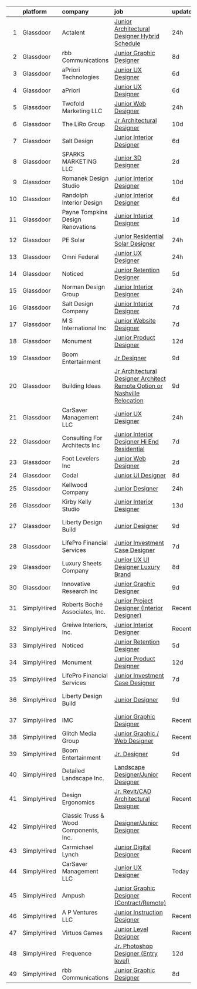 

|    | platform    | company                               | job                                                                                                                                                                                                                                                                                                                                                                                                                                                                                                                                                                                                                                                                                                                                                                                                                                                                                                                                                                                                                                                                                                                                                                                                                                                                                                                                                                                                  | update_time   | location           |
|---:|:------------|:--------------------------------------|:-----------------------------------------------------------------------------------------------------------------------------------------------------------------------------------------------------------------------------------------------------------------------------------------------------------------------------------------------------------------------------------------------------------------------------------------------------------------------------------------------------------------------------------------------------------------------------------------------------------------------------------------------------------------------------------------------------------------------------------------------------------------------------------------------------------------------------------------------------------------------------------------------------------------------------------------------------------------------------------------------------------------------------------------------------------------------------------------------------------------------------------------------------------------------------------------------------------------------------------------------------------------------------------------------------------------------------------------------------------------------------------------------------|:--------------|:-------------------|
|  1 | Glassdoor   | Actalent                              | [Junior Architectural Designer Hybrid Schedule](https://www.glassdoor.com/partner/jobListing.htm?pos=119&ao=1110586&s=58&guid=00000182d3d79d6c82d4cdd193d8d448&src=GD_JOB_AD&t=SR&vt=w&ea=1&cs=1_0fbcd128&cb=1661411499677&jobListingId=1008092199805&cpc=654405A9B1E0A9F5&jrtk=3-0-1gb9tf7cbk26l801-1gb9tf7cp23j4000-c7e533ec618061a2--6NYlbfkN0ChYVx_I3yfZ_JDY3EFoivtqvi_stwnZ_kRt8Dowt_l_d1ydueao4NE-oUleRJ4yhivP1bJ6X-_hrFfDij23G6Kedu6bYS259fpWRSOD8Heq0NTpia_9G8wL2KQyWrCEZPjgnzh2IQ_s8OR6LN4GNp_DdqEm65YDcOj4B2LnFFO5IVANQi4uESTMI1FZVg8E3FORiiHRCoZm7xZjwunDUM_5fsKSWZLX-qN0NcxKWuzs8QiwK-scUuz26W-9cRrvzLGLiFJg-qSC0TIiRWvbWpVwxIOpV3Fu95xsFkBoXNTtrH2ma-uUsCbHVe9u27bqk1Q6UVaQJbbezN55Z7K1ojaWLMmBb7IK2QvRvvCPbM97gClQhVsUFvv6LY8bcjsN5KRGgtjhakKdHiQMkXZ0-VKWD3RV_cVXntmqMjBMWw66y-QmTaUd2h9E_O2u9HXc8OIy0ZHv6TYmoSMZ41ATmKB1WIf4Lk0q7AUbA1TL4tuftJ0MgWgs4KZklhUNhViX1MSO5HrTyLLe9XqrTAeZDaJLNDjGiI92mkngP8EgDTgSIXTxaMg8c9CWxIUsHctpJjEc8MJdeMpmayuuTT9MjKpz4x4iVl-DGo7qCMHST2U52jlXhbY3HTIVm6om6prRZWJf11WdqtY2fhf6IEPXctBW6PQitMUOWtN6OYf-vLZ-yYzsHJZ8cJfySjaTwdqbaiZr9yYkzd9vJzI31FSeNtqRiV7KLiGnsAZmux2f8uqQLb3W83DclU-XATXKWnsaOQmiCAPp25i1eIAxAYCOwhHtksJvz0vvwuxnIE-cDWk8qZnpj04J7afBHrmxH0DAIWqll0RcAmMdinrlzZoza-yc4yO6xKlehwf2r5AuZbrno5-XnU-1GZhbl3l2KZ7NHti_A-0fAhHlxnIwOM4VjaipThMGGSbsRd94i8DnjHc9kwLwtSJg6iazny5aTTBl5y990IF4tD_cI_XjclvkhQgelSVM8cGMJOmUFZgIHLb2w%3D%3D) | 24h           | Seattle, WA        |
|  2 | Glassdoor   | rbb Communications                    | [Junior Graphic Designer](https://www.glassdoor.com/partner/jobListing.htm?pos=127&ao=1136043&s=58&guid=00000182d3d79d6c82d4cdd193d8d448&src=GD_JOB_AD&t=SR&vt=w&ea=1&cs=1_e65e86c0&cb=1661411499677&jobListingId=1008075244879&jrtk=3-0-1gb9tf7cbk26l801-1gb9tf7cp23j4000-8d4d95a9b88d8496-)                                                                                                                                                                                                                                                                                                                                                                                                                                                                                                                                                                                                                                                                                                                                                                                                                                                                                                                                                                                                                                                                                                        | 8d            | Remote             |
|  3 | Glassdoor   | aPriori Technologies                  | [Junior UX Designer](https://www.glassdoor.com/partner/jobListing.htm?pos=122&ao=1136043&s=58&guid=00000182d3d79d6c82d4cdd193d8d448&src=GD_JOB_AD&t=SR&vt=w&ea=1&cs=1_1fdfef6c&cb=1661411499677&jobListingId=1008079197086&jrtk=3-0-1gb9tf7cbk26l801-1gb9tf7cp23j4000-dbe614e2a75142e8-)                                                                                                                                                                                                                                                                                                                                                                                                                                                                                                                                                                                                                                                                                                                                                                                                                                                                                                                                                                                                                                                                                                             | 6d            | Concord, MA        |
|  4 | Glassdoor   | aPriori                               | [Junior UX Designer](https://www.glassdoor.com/partner/jobListing.htm?pos=129&ao=1136043&s=58&guid=00000182d3d79d6c82d4cdd193d8d448&src=GD_JOB_AD&t=SR&vt=w&cs=1_710bd589&cb=1661411499677&jobListingId=1008079527606&jrtk=3-0-1gb9tf7cbk26l801-1gb9tf7cp23j4000-f4f69e63705ee123-)                                                                                                                                                                                                                                                                                                                                                                                                                                                                                                                                                                                                                                                                                                                                                                                                                                                                                                                                                                                                                                                                                                                  | 6d            | Remote             |
|  5 | Glassdoor   | Twofold Marketing  LLC                | [Junior Web Designer](https://www.glassdoor.com/partner/jobListing.htm?pos=109&ao=1110586&s=58&guid=00000182d3d79d6c82d4cdd193d8d448&src=GD_JOB_AD&t=SR&vt=w&ea=1&cs=1_06277de1&cb=1661411499676&jobListingId=1008091753458&cpc=55FC80EBF760BBE8&jrtk=3-0-1gb9tf7cbk26l801-1gb9tf7cp23j4000-58422760c46ceeb9--6NYlbfkN0DfhRLDY5E7BVY3xhBTAobuSaZ3WR2SqAJ-w4NHeQGDZ5tebBT8WaHsZR7Kr4uIKxxZERu5f8iMCNOo5Yj8IPIApAfwkj7Sn0Eh75zsWredJFI4ngyNuQOqWQS3pNHu2vFsqiOZahwQ_rLZmxTfgg25m-YwmVNkaBBuHFVVeKiRin7onCKCRElssBaD4iqC8D8rI5wt537cO1SNjDuAKvqZqh2uP0rigQlQMNr-Inb5pLllG-eoJqLcgm0Jz1hgwhJTPZOROULemaMU-6UE_exli6cIP815gAlx0aJEVqIqXGdzx59p3sBdbVdKmU4dMdcz5PB6wFnpxPNk8H2_d1G-lt6YV0lXfj2YKC2ZhOKOOCHMKt-6b8ZPRZyE1qe2X-ElGS-D4LCk7f3bP-oFfBI7cCITF9maDGCzJxVmmGKabaZ2z6VX4-J4OJVctBIglVQ-YhyeELug0kfmtbMomiqsvPCpb4GUkF37Cj1hQk0AxRxRfopcwwKaHOx_a176p_lkXjUd1J-ZWA%3D%3D)                                                                                                                                                                                                                                                                                                                                                                                                                                                                                                                           | 24h           | Villa Rica, GA     |
|  6 | Glassdoor   | The LiRo Group                        | [Jr  Architectural Designer](https://www.glassdoor.com/partner/jobListing.htm?pos=114&ao=1110586&s=58&guid=00000182d3d79d6c82d4cdd193d8d448&src=GD_JOB_AD&t=SR&vt=w&cs=1_631741c6&cb=1661411499676&jobListingId=1008070788077&cpc=C3517E2410EFB392&jrtk=3-0-1gb9tf7cbk26l801-1gb9tf7cp23j4000-02f9491a9964e814--6NYlbfkN0DPGpeqrc0_xSKNvBQRXXyDsB0hTjf5HZxFcUHN4MmnVQ0ypJhumXlCvYm05Ucmvu4hjNoCQX9inU-ivgrsC9x-lw6cwdzsZJmUypMisjBl5BFREBx0Ibrw0dXZwAtjwbGiHlsQUoROFeEJOQZSWRwfWUACgN7JqL9QIqf3kS9eUycZ7ZPTqmOIjBDxpIM8GKgPCltRh_qR5EsVpOKqGVmSxouC6-2h0QHMZXNaVUY4JF8DIdfO1ab0LxgBDbvNo0S0Czugz3UAr4OU3Du2iIMvkUEoYUqbSnOl9FQjcWORSrBiwXy_RFoZznL44s7n-Pzn6QR2_3dTCIx8S9KxU-qCtie-w90PcgNfyiXgyGbKBbpJAfw117n0S8yRLV3YoaBfapVINQxwH7MwMhSqngnHBsXGis83ToLhDQfpoQSUNThx1iWrc0mEfAUXz5KR_YxlO024jlyeHAJFyXFgX-_Fx7EwWB6O8Ek%3D)                                                                                                                                                                                                                                                                                                                                                                                                                                                                                                                                                                       | 10d           | Mineola, NY        |
|  7 | Glassdoor   | Salt Design                           | [Junior Interior Designer](https://www.glassdoor.com/partner/jobListing.htm?pos=113&ao=1110586&s=58&guid=00000182d3d79d6c82d4cdd193d8d448&src=GD_JOB_AD&t=SR&vt=w&cs=1_977103eb&cb=1661411499676&jobListingId=1008079222657&cpc=B2C3004C5D07113D&jrtk=3-0-1gb9tf7cbk26l801-1gb9tf7cp23j4000-351261d620d4d7c5--6NYlbfkN0DK2C-pmrF0sqrfJr4Li3c4X7YMnrkXddQXZaL_6xg-NZtklDZSx_yitR2YKcyRR0FBhT0mA9vLi22JlmVJG1na220lG5P9m8_BQKa_rZIyQJWDApr0dI-i3WrnYcH11f-T03UANNK0jRlpfinMkb_WqxLgqzve20PG9sJeoESt6hYpRNstRvZNwd52crEXBPfAIuh04alj3NV1Tpu54zJkYtE7tsGm5SJKUKnja5BRu-HrhQ5TkMZeXWJt9zhGnuXJ7LH2qlNHq9oYxCNOy8O_pJcF8QogmkHIVCvRQ3xhn702p_FeUvyM4vP1lp7pkY8PbjiEJeScvuPFQt6BvJMFI2MhrBbcJn2Cn-kvcJLdnIuThtSYaxiz76FsbiyjNFR6IB2OqaFqYMC5vZ1Kwg33a_lg3N-hI1fmtJ-0flJzWa36urAffz_o-BdFbuJ-VQ57BS2vK0iE8oHdWc2VEtI5AOG4PxnrHJUp5jalvxNw-PwfmG7nVqOF2_SDHyYq0zfuny0Gw5V9d78-LX74KrxHFxpn4FJW6ol921Z5MU8BHfbwTvfmVvhPXvQ0lKJ0wc6_fVuj2kb8PnavmKDDnWP906oIV8CeJipgCqb43YNPVw%3D%3D)                                                                                                                                                                                                                                                                                                                                                                                                                           | 6d            | Red Bank, NJ       |
|  8 | Glassdoor   | SPARKS MARKETING LLC                  | [Junior 3D Designer](https://www.glassdoor.com/partner/jobListing.htm?pos=125&ao=1136043&s=58&guid=00000182d3d79d6c82d4cdd193d8d448&src=GD_JOB_AD&t=SR&vt=w&ea=1&cs=1_8317227b&cb=1661411499677&jobListingId=1008086782421&jrtk=3-0-1gb9tf7cbk26l801-1gb9tf7cp23j4000-d7934ef3942feb8e-)                                                                                                                                                                                                                                                                                                                                                                                                                                                                                                                                                                                                                                                                                                                                                                                                                                                                                                                                                                                                                                                                                                             | 2d            | Los Angeles, CA    |
|  9 | Glassdoor   | Romanek Design Studio                 | [Junior Interior Designer](https://www.glassdoor.com/partner/jobListing.htm?pos=106&ao=1110586&s=58&guid=00000182d3d79d6c82d4cdd193d8d448&src=GD_JOB_AD&t=SR&vt=w&ea=1&cs=1_ed38e1b3&cb=1661411499675&jobListingId=1008071125770&cpc=DFCAFF9DFE7B86C3&jrtk=3-0-1gb9tf7cbk26l801-1gb9tf7cp23j4000-ae86b098eface932--6NYlbfkN0BTy4Vq3kUv-8E8fBOrhZt-7WJQYqv7u2ur6JnxlE7nq4-qXnbw0pV0zIx3gJMYnzlIb8wJfJVN6Ld7rCCQE3bmlrPHd-92xuvaUj7ZPLjy6OM40FN0PBFKDEKhNvDn9d4c_Rd-wq0C4uG6VEQ2fBPDQzI7T-C_OthU6nCYRtdWvhsPPZ4ptMur0-IODcQ7bGk36gsk9NvLV2_TcAPN-3aMT4PIaE0OsA6Bf6ms_UJvCVFQOnQFrnthZBMVuHALhot56I5LaebNIJ3OIXgtgJoRA1JNRNQMTKIGJEg9QdMSo_OdaMhb4oxaJQsm584aYNrAbVTmsFobEyp6szm1c4_xXuVGgznTDlBblDkoiJHtKzAdDLzK1guUDiuHYqcDPzNT_f8AJfCbLpxUNIga7u4ZGauSarIRLaaLf-CHlwpQ9p-o-Y4tZAfj4L5rbjFK7BUYb8okbchJF0Q3_dOcXqXfc5Hd3RvQGmgC_5rGR0dlWtGxYCAbnkxo4wXrd9oU3WUA4VKp8I4AVw%3D%3D)                                                                                                                                                                                                                                                                                                                                                                                                                                                                                                                      | 10d           | Los Angeles, CA    |
| 10 | Glassdoor   | Randolph Interior Design              | [Junior Interior Designer](https://www.glassdoor.com/partner/jobListing.htm?pos=111&ao=1110586&s=58&guid=00000182d3d79d6c82d4cdd193d8d448&src=GD_JOB_AD&t=SR&vt=w&ea=1&cs=1_a75e8565&cb=1661411499676&jobListingId=1008079188660&cpc=55FC80EBF760BBE8&jrtk=3-0-1gb9tf7cbk26l801-1gb9tf7cp23j4000-4d09b880a2dec2e3--6NYlbfkN0Dm7HJbIg4ruS2rw2_5Kmv_C3Q2EB3IREHvkIjE52PdII9_P1yk1vyVd1wOci3etUI3lnF-YRAndig6bDddWximtRFYJcLTuaMrU3ZgL8XNmC60RS8tKwgkaSL7LamrLrGDZ-FE8T0i6TJrGFzUTct1bQ-txvhZD1XmZwOic30JtYiQduOiZGvslV0f9iKGCJBLqwP_5Jc7mo7G7XqVJoBWAqJkMZWHTlaxcLDmyZNfPDUefmejoiu9wOGbaSmCS3MlWfiGEiPJ1ftBOJvc084tFMP5uEj_CPnEg9YuGR69kQk_zC2gNEaGULLAg_8qaTr_mz5YeYNMzXuNrnFLMipJS1p2ofb9AROfJMaESYOqRV_C-e9phdmTCFOK_CYSuqom6eU65CGmz8SeaCIhMKnsRs58xzOj3TtfQ0-n4SyoEJa0WlmOqNTEfvXOO37IjD3abv9m9-dy8eLEvztaQ95UQJcjzrTWF-kWk3E_xtDXbII3za30Pq9EGD24sxOecdNQ3DBJNdPgCQ%3D%3D)                                                                                                                                                                                                                                                                                                                                                                                                                                                                                                                      | 6d            | Long Lake, MN      |
| 11 | Glassdoor   | Payne   Tompkins Design Renovations   | [Junior Interior Designer](https://www.glassdoor.com/partner/jobListing.htm?pos=130&ao=1136043&s=58&guid=00000182d3d79d6c82d4cdd193d8d448&src=GD_JOB_AD&t=SR&vt=w&ea=1&cs=1_e49d6ab3&cb=1661411499677&jobListingId=1008089676931&jrtk=3-0-1gb9tf7cbk26l801-1gb9tf7cp23j4000-5da54ef5333c6c91-)                                                                                                                                                                                                                                                                                                                                                                                                                                                                                                                                                                                                                                                                                                                                                                                                                                                                                                                                                                                                                                                                                                       | 1d            | Chardon, OH        |
| 12 | Glassdoor   | PE Solar                              | [Junior Residential Solar Designer](https://www.glassdoor.com/partner/jobListing.htm?pos=110&ao=1110586&s=58&guid=00000182d3d79d6c82d4cdd193d8d448&src=GD_JOB_AD&t=SR&vt=w&ea=1&cs=1_62ba33e2&cb=1661411499676&jobListingId=1008091303977&cpc=32919853CE787A65&jrtk=3-0-1gb9tf7cbk26l801-1gb9tf7cp23j4000-d86a56b4f336934a--6NYlbfkN0BNiKZjcto2QsmWSs3Zb5fxUZ5g8xEYMXsN5B2qoLTMAs3wpwbXA2Xm2wSOSBo_8Dot5M5pz3L18KiBCT5hsrL5k5SIvywbpPkh-iesbxEZhfgQk5ORGnsnrNapAwa9OuVvjXwMQTgV5XXLKAn90YvENuslA47fzBHBKsO-Z0WFI_GinvML9AL_CyDV9IgAQx40n2MLkT0LbkhhROyk2OB0czo3XBb2gmHMhbDcHeqGD0Roclr6l9Ge6XOPKtHH-pAoxqTCLjosOiNHQErtyIJo-jozUAxEX9agWOF6M9-DHc7bnG-wj1viXimqpxZP2BfHPsNOjSUJFSDvOSu4qBCsufpO3eh9ECzKiItBmS6RsM9n_WRt6eKFt4CZNwhH888L3mrvMs1iK05U6KxoPqWD-B9XWh_xXVE3guIuOwdr0mIPIWsQeo-CoS1vOkOCtifBsXh9SlTDz967ZyS8-NXTGqsz7TD_gbUYR7kkw-m-Ne0n7MiLMwNXywWe1kNZE3IhSL1RxRJAUw%3D%3D)                                                                                                                                                                                                                                                                                                                                                                                                                                                                                                             | 24h           | Tempe, AZ          |
| 13 | Glassdoor   | Omni Federal                          | [Junior UX Designer](https://www.glassdoor.com/partner/jobListing.htm?pos=124&ao=1136043&s=58&guid=00000182d3d79d6c82d4cdd193d8d448&src=GD_JOB_AD&t=SR&vt=w&cs=1_eb91178e&cb=1661411499677&jobListingId=1008091284347&jrtk=3-0-1gb9tf7cbk26l801-1gb9tf7cp23j4000-6fce4c5fd758a006-)                                                                                                                                                                                                                                                                                                                                                                                                                                                                                                                                                                                                                                                                                                                                                                                                                                                                                                                                                                                                                                                                                                                  | 24h           | Remote             |
| 14 | Glassdoor   | Noticed                               | [Junior Retention Designer](https://www.glassdoor.com/partner/jobListing.htm?pos=126&ao=1136043&s=58&guid=00000182d3d79d6c82d4cdd193d8d448&src=GD_JOB_AD&t=SR&vt=w&ea=1&cs=1_71d9ba60&cb=1661411499677&jobListingId=1008082191907&jrtk=3-0-1gb9tf7cbk26l801-1gb9tf7cp23j4000-6b23541243c7700a-)                                                                                                                                                                                                                                                                                                                                                                                                                                                                                                                                                                                                                                                                                                                                                                                                                                                                                                                                                                                                                                                                                                      | 5d            | Remote             |
| 15 | Glassdoor   | Norman Design Group                   | [Junior Interior Designer](https://www.glassdoor.com/partner/jobListing.htm?pos=108&ao=1110586&s=58&guid=00000182d3d79d6c82d4cdd193d8d448&src=GD_JOB_AD&t=SR&vt=w&ea=1&cs=1_29981c8f&cb=1661411499676&jobListingId=1008091013496&cpc=90C4CD7F4113B630&jrtk=3-0-1gb9tf7cbk26l801-1gb9tf7cp23j4000-efaf4b689120a06a--6NYlbfkN0CHpSnjIPxMtekS58WZl5Olhjo2iWL5RjE_Boe0ccr3FtkVqT9ttgfNZuNgCYEyW5kaF_j_ERvRoMl3aOL6iELE_iFuf4jM8Pcb80In-m0Mrq_JOqu2SBYXbdh-aTyqsqhel4b4QPkyIMS99RJA6ELd1DC1iLPwdJscJEGiT3D7We9RrQ9fn8RAabDk3uGoJ9-FKbIKqgLO_8IvYhF5yIzNA-Fj0ISTpf-gxUCANiQtbfQo1HDwZVxUabWmLUd5-JhDvknGV0zaCapSAvyoCDsiqbp765SM5IbAivBufIEVaWhKuxNdllJFJ-nidCUr8IQa0Dr1FK7ZCjfFCCVqjmdRewDk46Z6z2oytwQBGW3ZwuJ7eTfJVfppAZo1jsCw0ueuKsU4UX0yBHNtm2BH0dOLmoToU4U_X9A-waMLzFh7qB2Y38ZQDd4uSE9vz5w7m1Ucp25rBhnw1PsG7O4ZoCgnnXwR7lCGZrGeh-S5vpyH5sXGnQGdlAqfl78zUak3WrqREWq9HJ0iRg%3D%3D)                                                                                                                                                                                                                                                                                                                                                                                                                                                                                                                      | 24h           | Redondo Beach, CA  |
| 16 | Glassdoor   | Salt Design Company                   | [Junior Interior Designer](https://www.glassdoor.com/partner/jobListing.htm?pos=103&ao=1110586&s=58&guid=00000182d3d79d6c82d4cdd193d8d448&src=GD_JOB_AD&t=SR&vt=w&ea=1&cs=1_77254dff&cb=1661411499675&jobListingId=1008075992039&cpc=4290530157F20621&jrtk=3-0-1gb9tf7cbk26l801-1gb9tf7cp23j4000-cac9bb80cb5501fe--6NYlbfkN0DdNONLqhA8z6QrX6vw37qu8cGScUjPKwqVQr3YAsb4-5m6SkYfcfunuN3jUxNsfWU89sRWVHoZH6XUZL6xZ3IBC0CyBN6nh6kgszOkxrZYpxDZ0CYY51q7uLAbKqLo5XowCTL3Y6p4S9_HMBpdnAlD9UsLDhoLu5SCAg_VPBu2PHn28n7rDHPApDAvsjGt65M7Ds-P6SAbvMsbtPe_bMcUna-he5SN1QTWaba2sNA_XNCEHov2Hi9Rj2Rg4RZv7Sjt0PS9nRFux8HjW9jIRvyJKBc8FfkMHEU5Qau1ELlwqlJv0M6PkNOuiCO3rGxYR33JadDNKt1hDg3vZDAnzZD2FTsj4_WQ9jAbIjU8qUFO43N0KLePQhYUvAuymMreeGDlXokV849QT1dZHw-Gjb1qkZMkzZdXfMlP8JyGzmA3AJ54DmZTLulQLV0fFxf9YoI18ScnG8ZeYl9wNj5edxq1dE0ebT9JX7q0i3iR7C1IiAc1ApfZvLTHb5Sj7nB7AmByEkOZhfgWMA%3D%3D)                                                                                                                                                                                                                                                                                                                                                                                                                                                                                                                      | 7d            | Red Bank, NJ       |
| 17 | Glassdoor   | M S International  Inc                | [Junior Website Designer](https://www.glassdoor.com/partner/jobListing.htm?pos=107&ao=1110586&s=58&guid=00000182d3d79d6c82d4cdd193d8d448&src=GD_JOB_AD&t=SR&vt=w&ea=1&cs=1_a8a17c6d&cb=1661411499675&jobListingId=1008076344614&cpc=4D489A1B82E31BBF&jrtk=3-0-1gb9tf7cbk26l801-1gb9tf7cp23j4000-0cdeb1e93820ea3b--6NYlbfkN0Agvv2PNrG4fo17wRjtZaDfm_r31jTH_nsFWftIhApXGNfkzB-0xlDOpFGDjaoTkELdz_ocnpU_q83d42tEL11bC-gek6fd3ZtJ1kVJ1gN-Wyk_ASHSN6tAnID4dCZIduiFVsbuazI75ZKxA_RqFjheHRtjhndEITHL8htmG7CP8UA7h5XoFVRa-1Ix9T4YiSX96u4ZnBDzLaTECW70RgR_wCeFd5lHNWi0btlewOc4dGKe5OuPV5kH63vBbZiTUNgR4W1ixFsC4MajXsunpY5IFPQlI4AiUyrINiCa-PMWkH3LeTAUv9gDvhLudx4HeuAh-fjnCp01-TQUCMxVcbO5aCE62qV3Ebs3-74e1ItD8ldPEfQbQyy8Dwk49j7j4ZpM1cM43a9PBm43g-ICBgdODCFZz3rs-JPwNnI3zulrHXFjk_NdvM5HF6ESYdnCL9R7OlGTEmQxG-MwlYjMrCbA0N0kYbzd0JMk5JsgUsehMDa3lOfXBuxSPHPNIOemdAyDDoyEumCW0g%3D%3D)                                                                                                                                                                                                                                                                                                                                                                                                                                                                                                                       | 7d            | Atlanta, GA        |
| 18 | Glassdoor   | Monument                              | [Junior Product Designer](https://www.glassdoor.com/partner/jobListing.htm?pos=121&ao=1136043&s=58&guid=00000182d3d79d6c82d4cdd193d8d448&src=GD_JOB_AD&t=SR&vt=w&ea=1&cs=1_1f27488b&cb=1661411499677&jobListingId=1008068779997&jrtk=3-0-1gb9tf7cbk26l801-1gb9tf7cp23j4000-a0ceb51077814e18-)                                                                                                                                                                                                                                                                                                                                                                                                                                                                                                                                                                                                                                                                                                                                                                                                                                                                                                                                                                                                                                                                                                        | 12d           | New York, NY       |
| 19 | Glassdoor   | Boom Entertainment                    | [Jr  Designer](https://www.glassdoor.com/partner/jobListing.htm?pos=128&ao=1136043&s=58&guid=00000182d3d79d6c82d4cdd193d8d448&src=GD_JOB_AD&t=SR&vt=w&ea=1&cs=1_55848897&cb=1661411499677&jobListingId=1008072130952&jrtk=3-0-1gb9tf7cbk26l801-1gb9tf7cp23j4000-fb85bc7fc190c839-)                                                                                                                                                                                                                                                                                                                                                                                                                                                                                                                                                                                                                                                                                                                                                                                                                                                                                                                                                                                                                                                                                                                   | 9d            | Remote             |
| 20 | Glassdoor   | Building Ideas                        | [Jr  Architectural Designer Architect Remote Option or Nashville Relocation](https://www.glassdoor.com/partner/jobListing.htm?pos=115&ao=1110586&s=58&guid=00000182d3d79d6c82d4cdd193d8d448&src=GD_JOB_AD&t=SR&vt=w&ea=1&cs=1_b029381f&cb=1661411499677&jobListingId=1008072311077&cpc=47CFDC01B3F81FAC&jrtk=3-0-1gb9tf7cbk26l801-1gb9tf7cp23j4000-4b5eb4e3618f5525--6NYlbfkN0BoeN8o2TtYIymYcGb3iHz_h7Kekt3ZVqOBcUvSGCcqpd9CRRxNmh7YWASKXMghaIRXYKOxCsFeEBuBZN_KjpuK5KWG96u2Exwj4Fyb8CSn9jMhg7MWIbVkc_jNuCP5x15YPs7uJLiGZb4UzB3cCID6WWqRdOwXfg5Uw2KkXilb327hkQmp240G8v_EB4cbM1wGURjO1eImk8_HOG7SrRxf7OjEq0Myk9tx-Lrp-yACGeGY7iIDA25f3mscpJrBlHrIFQ-c04l4ng5c7KhHs__jHg_ZnGwxsT_KvfzQGlc0r8Q-qZQ5Ev1JHBr2ArZP5MhvAWK39AT5-J8r8NHuDlUWHRKPkjIeCpArDkOHKRud7gSVf9oYFRltgz1p1bAnAl5dU3GS5Zv9mM_583-G9ZkbBkSmCyl1chlac-luIysV4dHfsuk21-p0y8uLgwH0LoUImyLIDVd8UuE8Zc8TpZmkEcsQ7Yq_RSp2y0PZ75b4-g2kSy9JI4Gtu7pqvOAGXsRdpCpI0q__-23JVOsFdEXDNYIK1ftdrVVyj7nmXzITRQvG_NLmPAE1yHIdGrPNcoE%3D)                                                                                                                                                                                                                                                                                                                                                                                                                  | 9d            | Remote             |
| 21 | Glassdoor   | CarSaver Management LLC               | [Junior UX Designer](https://www.glassdoor.com/partner/jobListing.htm?pos=102&ao=1110586&s=58&guid=00000182d3d79d6c82d4cdd193d8d448&src=GD_JOB_AD&t=SR&vt=w&ea=1&cs=1_1e9dfdce&cb=1661411499674&jobListingId=1008091361582&cpc=01657B10174A43CF&jrtk=3-0-1gb9tf7cbk26l801-1gb9tf7cp23j4000-00c89234cd96808a--6NYlbfkN0CfmWTThqDmHKWCauwQYKa3Ceo2uwS1uCLdli5wP8T393B5LOILDWF5gjZkDu06D8pUu7Wznqm0FMWTYpfv3LaitfjB_80BeVnFyQsgEM7Kz3X0g7c65zIslStF8_whmsN78OX_m3oexuZ831gyR20jjZ0TkEVJjSAIAfo4s_pwQIyURONOqtqRoAFnywSdJ4wRdcqUkC4ESvkU6046mUSU5O2vzovd8lmppe6pdELXj5kuJ_C7a4gavdRw18lvPj7ahydbD-faYIP2cqDfR6vBX0Pj4o7a3SCizC3EQruicA3GH-yl0TzihVSH_whDSgEtZ_iCo_mqTy4EGGbp29cAe1VFnOvNuG_wvcFeU6OI34wjhyJNWGApUB2hL1gyCp3lPo2ERKXpZI71wyuK9eP7iShwIIxZiRzckUEVU-ZAqNOA2ycZFXmn-3WTZzrli_GWmEb_1QiZ3dZwnGf79tqzF59pSA1x4DvA_c5fsC2xh3V_Kgh0tyR08_zA7E1g5I0%3D)                                                                                                                                                                                                                                                                                                                                                                                                                                                                                                                                          | 24h           | Remote             |
| 22 | Glassdoor   | Consulting For Architects  Inc        | [Junior Interior Designer   Hi End Residential](https://www.glassdoor.com/partner/jobListing.htm?pos=118&ao=1110586&s=58&guid=00000182d3d79d6c82d4cdd193d8d448&src=GD_JOB_AD&t=SR&vt=w&ea=1&cs=1_8e94979b&cb=1661411499677&jobListingId=1008076116615&cpc=036CEF58F9688075&jrtk=3-0-1gb9tf7cbk26l801-1gb9tf7cp23j4000-d46169f8639fa5b8--6NYlbfkN0BV_uBjhC8bRkbnFgYuazZAPKTwwsAGqyGagk38nhgdcssv_LkHeXQZV8IYQZ1_3OnRfQCIkywaUnqtZIlwcV3sTcPNjtz1pgJ_z3tmmua0Mn5dMYEmWMwU-64Pzp4G-IZ5kkvleQXSatn8jOa8BqG0SKnk3vXhUw4KXTmyt9ZF1LY-CA7zQe7l5AT-sklYEfPJ8V_Fpvlpzvi9X591TCCbaEDhQ4EqNFJR_1yCvPj7nlWDvMXn6ZwhtnAgPNqB8U9ME2i_ROllSvujBnGlVz0C2K9NcnmuXyUlKNQ8nSqlbSY3gRgM-m_bKAEIGr55lc0ojtQNDvHr3gX6ateOd9H0k9wWs9OitfMjAJ1_-4YvTcMvuDW3ogW7PPR6EBBCJ8WxaJ0JExudQXqqPWUTXo_5kVvkrjIa6taRLT5cWPQYR7HTg9kEGsPYMJQPKEJqLWOG_ybbZcYA-NsCJRx2WCQzAPCN1eX2YYSQtFShj-Zvp40O0GyqRlGs2Pyz5Cd69Boif-kJAJTnmNg7Njv8uXM5UViXm_3RI1c%3D)                                                                                                                                                                                                                                                                                                                                                                                                                                                                               | 7d            | New York, NY       |
| 23 | Glassdoor   | Foot Levelers Inc                     | [Junior Web Designer](https://www.glassdoor.com/partner/jobListing.htm?pos=112&ao=1110586&s=58&guid=00000182d3d79d6c82d4cdd193d8d448&src=GD_JOB_AD&t=SR&vt=w&ea=1&cs=1_c7ec6329&cb=1661411499676&jobListingId=1008086042066&cpc=292036AD7E8A5303&jrtk=3-0-1gb9tf7cbk26l801-1gb9tf7cp23j4000-982a891b7b0e3843--6NYlbfkN0AIkon2q1iM7WWajOw_YocZv0AglawGRnh4nbjyecUpCQ45HNTa46BmAOCm3IGaBywIxSNhK6P5_zNtmFfUB7Me4Dnrr3QkKNkLdDUfgppoI1F6c5CXFFUBw4ivuhlDWQphxFhbzJHAxkjeufHDJ1VRXOp_Rif_kxK1fLo5eUF1rkVo-gKXTDCIP2MdP3cu_iCnyLhNcxE9qnyw3GZHYj8fzC2xwbU3L6LthJXo-r9xAAQqgTLASxypv5QgZmUIPx_nh61wi4DyhgAFmdDJe9jXiqUmqmzDMY8MKsrwUek5G--95v3vtiAc6WWnLfhhmToMcSol69KLwdAZ6yX0vUDaIEJndWldrTNgY7q-alsAqs_PQqcyxj8D7lyzK0ShQVdYg5YaWaEMGBlzHwSW5suXaKkvnGXfzRwJcAIHdfRCwIKyK2Js906prxT3YWKAbu-4tGBuPRVRwut_SlDYRV1hof0MFt5sgY27D5c6acUOJDHNebDWcdYH2zKxrT-C716QYjEK9jYdKJRAwkOCa9IufMOEhIpVfi7j7u6wTWJxZKx02sO3wdghvZm4pNNbkrU_QiihzCHYoXIkNQkyU5Q0JZrOFks-tQQ0c6uJIowHAdN1op54N9UG)                                                                                                                                                                                                                                                                                                                                                                                                                       | 2d            | Roanoke, VA        |
| 24 | Glassdoor   | Codal                                 | [Junior UI Designer](https://www.glassdoor.com/partner/jobListing.htm?pos=120&ao=1136043&s=58&guid=00000182d3d79d6c82d4cdd193d8d448&src=GD_JOB_AD&t=SR&vt=w&ea=1&cs=1_787d7697&cb=1661411499677&jobListingId=1008074763452&jrtk=3-0-1gb9tf7cbk26l801-1gb9tf7cp23j4000-0f436a2a2c6dba5f-)                                                                                                                                                                                                                                                                                                                                                                                                                                                                                                                                                                                                                                                                                                                                                                                                                                                                                                                                                                                                                                                                                                             | 8d            | Chicago, IL        |
| 25 | Glassdoor   | Kellwood Company                      | [Junior Designer](https://www.glassdoor.com/partner/jobListing.htm?pos=123&ao=1136043&s=58&guid=00000182d3d79d6c82d4cdd193d8d448&src=GD_JOB_AD&t=SR&vt=w&ea=1&cs=1_7d39dbcf&cb=1661411499677&jobListingId=1008091652609&jrtk=3-0-1gb9tf7cbk26l801-1gb9tf7cp23j4000-99d4ab55030d7825-)                                                                                                                                                                                                                                                                                                                                                                                                                                                                                                                                                                                                                                                                                                                                                                                                                                                                                                                                                                                                                                                                                                                | 24h           | La Puente, CA      |
| 26 | Glassdoor   | Kirby Kelly Studio                    | [Junior Interior Designer](https://www.glassdoor.com/partner/jobListing.htm?pos=104&ao=1110586&s=58&guid=00000182d3d79d6c82d4cdd193d8d448&src=GD_JOB_AD&t=SR&vt=w&ea=1&cs=1_65cd1f82&cb=1661411499675&jobListingId=1008067209900&cpc=8701D5D89FDAD8A6&jrtk=3-0-1gb9tf7cbk26l801-1gb9tf7cp23j4000-1e093871097d3f3e--6NYlbfkN0D0ZqxdZg2TwcIemQ4yr89eGinLCR7bn2QHXosobzuZIHsiSwugb_1pB1H4_N9PZcv7Pw9gazekVUm-A1inlftsEqr8_sYPtwwqDAprKaN2D7soowk_UX-cVwWDvAf6-qXfS_mFh11obRdjfXW171u9cXTAUTaD0abARhBLeBEb7UBl8oOz9_fwdxuDxlJngkApv0SSJ5ZnHkq8GEhyiy0Wl7jFeUILvvTG9NrF5uCAGR2gMEZ3RdbERCgWtMswkUxTvJF74AbLxdKpZVeUQ6f7fFVy34NjcYmJBou9nicxpPHy5NpN0h_guqi7URaOcRFMApYAbWnmVPxRwb6yd2UuP37csXgsdu4Fqcxqi04OfhqdQh_6DIFSFHgNA7FXMKhsz_QE15u_bqW7oqbzVi6_BImyS8v22TXoW4OdkZuRlOMbQVm15tnOZy1iYnotsTI1sVFWKlHQ6ICxvu7mKzqP5MdkNBVtYXfwANjzrgJPBdkffzo62Jc18YlbYAW_kG7vqKQEAx4hkg%3D%3D)                                                                                                                                                                                                                                                                                                                                                                                                                                                                                                                      | 13d           | Salt Lake City, UT |
| 27 | Glassdoor   | Liberty Design Build                  | [Junior Designer](https://www.glassdoor.com/partner/jobListing.htm?pos=101&ao=1110586&s=58&guid=00000182d3d79d6c82d4cdd193d8d448&src=GD_JOB_AD&t=SR&vt=w&ea=1&cs=1_57206fc4&cb=1661411499674&jobListingId=1008072310145&cpc=E822E580FC71C721&jrtk=3-0-1gb9tf7cbk26l801-1gb9tf7cp23j4000-49e739b3cb7ea45a--6NYlbfkN0BTy4Vq3kUv-8E8fBOrhZt-7WJQYqv7u2ur6JnxlE7nq0Vi-lP5L835ZtT_CHIIy76QexStr36OF03dxYuklNIZ-dbtkF0hxxUFQgvf9gRzz3ezlLOBkR1HuEgm53nNtorZLoOA3Thtu_l-9fFR0vSjZOyfh7VaJCtYHuwapkMaMVn79JU3YZZlDyFswqpT4Df-nEZ4y24_2z4-tYDzIS54HOrtwpHe878pysh271e34juoaIGOhbD0RM5LRNs3w84Qm3Qb0nMQkrh7UDJbgwpzle83U99inSpAgrwmXr6p1mW61hxoa2J0zZdXZxcXPJgna-BclE1tbvsZcY8k7ore9UmJn8hB77C9tCOvy2QmqqW0LXH1JiwXFrN_IZ4lmYXwxpOKPk3WSjDgYRgiOgbkdvTSF3bEsMRqVEEh37x5iloO2nl5l4QTY6P3EGwRvtc4bfJOxgUphXfCxlZhEArj4ZO25Dx5Iy9FZpI_CugBsomG70ETkAZnhQQ1DkjI90A%3D)                                                                                                                                                                                                                                                                                                                                                                                                                                                                                                                                             | 9d            | Grand Junction, CO |
| 28 | Glassdoor   | LifePro Financial Services            | [Junior Investment Case Designer](https://www.glassdoor.com/partner/jobListing.htm?pos=105&ao=1110586&s=58&guid=00000182d3d79d6c82d4cdd193d8d448&src=GD_JOB_AD&t=SR&vt=w&ea=1&cs=1_dddec3be&cb=1661411499675&jobListingId=1008076685751&cpc=AF02A54CD0F60729&jrtk=3-0-1gb9tf7cbk26l801-1gb9tf7cp23j4000-727924652b8fd072--6NYlbfkN0Dx3r3E47sSe5bB3PIy1uzBZvlB7xy2NhfhZMlxQTsxrB8uLyVvmRNwPFYWTBk5FF4WHpjSI-NS59NfzYTDH3ELqzy0YBYVITRUNzKTFbHION4ITYKG9rBmi_5My5BAlMFmVsFVG6HhY3-dQPDDge115hsRmcuXBqmcB7o5MCtFRikzv6LELP-ChSq3VddlmTgtIvKPUxQ7UGddnyrbQJlQJyjqkBpJWIWTXCt36UXmzzORwCdMW3W-dL-KJdH_H6FhyoBpGF9FrMrxVOk_4It_563K3jxQpmeHsWczgjXgEQNwPRew6Ub-93T7NUAAbEQJur9rTQqFeslIYtgimyzuZot3Fr4q3f8obqZfxb4_Tp1SCcxQA8b3FZ9MVBraB6y20mBMh407tbgBIO1GNgLzytw04EazAJZLJXU2EhrR-Guyvk84YOG07PLU1Mwspnj2sbU4wJyjJbHGR8G8ObYwer8tGY6GAcol5Us6wnC9BJNri4GZxbY7Ckf80ebmE3CA5323E34qWA%3D%3D)                                                                                                                                                                                                                                                                                                                                                                                                                                                                                                               | 7d            | San Diego, CA      |
| 29 | Glassdoor   | Luxury Sheets Company                 | [Junior UX UI Designer   Luxury Brand](https://www.glassdoor.com/partner/jobListing.htm?pos=117&ao=1110586&s=58&guid=00000182d3d79d6c82d4cdd193d8d448&src=GD_JOB_AD&t=SR&vt=w&ea=1&cs=1_601fce38&cb=1661411499677&jobListingId=1008073834409&cpc=5EFBB0462F9C6B7A&jrtk=3-0-1gb9tf7cbk26l801-1gb9tf7cp23j4000-7255d45d9ae31c4e--6NYlbfkN0Br7LtEJ0DFlkoiDlUMZAOpIyS8LeaymB875v0QIbCYGW-5913O_i6MmyiujM7eVxmufN6tZLrSMix7XAxYWWByzdx-IQqZWIlyabYj6Zqs9Neb9SKzuzDG5K2fcVNlifcn8N6l2oX06OWSr4fT-YnFYIssD9-PnOJ_YVgGEeQvrFq2h6TzJ9WWOW2vsduq_BIlD6fxqFOf3DWQ_273KMkxRBcUsny519HRUkgt4PFwa2p7r5joYyBEkvUFut7tzNUnqshK62wt2qRo0-eqm8ae5t5-g9cZl47pbaNd_AC40126P-UWeiAoaeNWVriMRnTcAREGL0Sy4QXPBKGGGQAz9eR6UlyAizdz58bSNwTv87a5TiqkEF5qErNOBkqPMzL0SE0q1wD02_dKYFD9qNT9BYwo9F3oirl9CCe7FhpZfSzWrnPyh958A52w5zyzA9E4XNe81U44g6WOE5e0D8GQcRLSUefE8OvF4gR_sc6MoRNputYy64ByH5gngswS8NsOnj0eR9TKluUU_CSBAiW7)                                                                                                                                                                                                                                                                                                                                                                                                                                                                                                      | 8d            | Mount Holly, NJ    |
| 30 | Glassdoor   | Innovative Research  Inc              | [Junior Graphic Designer](https://www.glassdoor.com/partner/jobListing.htm?pos=116&ao=1110586&s=58&guid=00000182d3d79d6c82d4cdd193d8d448&src=GD_JOB_AD&t=SR&vt=w&ea=1&cs=1_14e5bddb&cb=1661411499677&jobListingId=1008072178650&cpc=6FC5BA77C9A4CD78&jrtk=3-0-1gb9tf7cbk26l801-1gb9tf7cp23j4000-f0552f809532a90f--6NYlbfkN0DedFZfQEz04ola26bCFacloVDWpx8uxQ7WtNSJrUFaEljaYVi2wDr0ZuMc3dZZ74W9qJzEKuVNR2UDbr6d3DHDXvRY91amvnnnBK2yUi5jC0HFyH_hWrrYkg50Yd5FFyWkz76XLUES4yIaXlGyuB2UtPMQ1wSbjhDANZhnkmjZO4N-7VhcrJB845wEPFQBE_ctHf3n4seYcPrc7g40Is5s5gNYoV5_RPETXS1lJ__eGW17Iz2_kmuvNRMEgTIEeSnWkGIHf5ecQ2isIALY7E9Z47PUaoRbAp7kHP9McLNOTVtRtqqKxg_y9fprHbpFfA67DuaS8zDpYalUlFaTFFrrh-Geplzy55pRLYMBeCvVEwIMTlOj9KGpALBK3Osk5SG24s3fYeY19tW72TPPa8QAS5JHKoiN6Pa5527NLMUxBp_jHFHggQwc2bsf-75rbfN6ebaU9q65p82VPnLHO-kWhkZSFk7ZTG3vFWyMYggUko7D0KyLCpU__s17zrq5Mrg%3D)                                                                                                                                                                                                                                                                                                                                                                                                                                                                                                                                     | 9d            | Novi, MI           |
| 31 | SimplyHired | Roberts Boché Associates, Inc.        | [Junior Project Designer (Interior Designer)](https://www.simplyhired.com/job/KWOdaQqdeHSS3lxqyCuR0Qwr_xWV4CC7XwjArgbynArE8r030Ypxlg?q=junior+designer)                                                                                                                                                                                                                                                                                                                                                                                                                                                                                                                                                                                                                                                                                                                                                                                                                                                                                                                                                                                                                                                                                                                                                                                                                                              | Recently      | Benicia, CA        |
| 32 | SimplyHired | Greiwe Interiors, Inc.                | [Junior Interior Designer](https://www.simplyhired.com/job/UDsuRSypSKQfltzbasa3w0rMr4htIPVArX1GgzyIqbvP4ubBg7TK9g?q=junior+designer)                                                                                                                                                                                                                                                                                                                                                                                                                                                                                                                                                                                                                                                                                                                                                                                                                                                                                                                                                                                                                                                                                                                                                                                                                                                                 | Recently      | Cincinnati, OH     |
| 33 | SimplyHired | Noticed                               | [Junior Retention Designer](https://www.simplyhired.com/job/hZ926VwX8WCkyunm0z6WkQWczIinOsqmPz8QgaD39NbD3ztdSSIh4g?q=junior+designer)                                                                                                                                                                                                                                                                                                                                                                                                                                                                                                                                                                                                                                                                                                                                                                                                                                                                                                                                                                                                                                                                                                                                                                                                                                                                | 5d            | Remote             |
| 34 | SimplyHired | Monument                              | [Junior Product Designer](https://www.simplyhired.com/job/zeN9YpatO9K8WxNwfrTYGguhibeSZT1zk-8SOd3Mq7fqlQl9-e6JEA?q=junior+designer)                                                                                                                                                                                                                                                                                                                                                                                                                                                                                                                                                                                                                                                                                                                                                                                                                                                                                                                                                                                                                                                                                                                                                                                                                                                                  | 12d           | New York, NY       |
| 35 | SimplyHired | LifePro Financial Services            | [Junior Investment Case Designer](https://www.simplyhired.com/job/3NIW7fQYpMDwJ50LBDdj7JYlDHFDlXXZ7kvwZNZK4Vv__0ZJrlRt2A?q=junior+designer)                                                                                                                                                                                                                                                                                                                                                                                                                                                                                                                                                                                                                                                                                                                                                                                                                                                                                                                                                                                                                                                                                                                                                                                                                                                          | 7d            | San Diego, CA      |
| 36 | SimplyHired | Liberty Design Build                  | [Junior Designer](https://www.simplyhired.com/job/3LP_njsfXRefnif2QWk7ytEBQ5VPg4Qh_bCMS0eqmvS5p2-xBBEt8A?q=junior+designer)                                                                                                                                                                                                                                                                                                                                                                                                                                                                                                                                                                                                                                                                                                                                                                                                                                                                                                                                                                                                                                                                                                                                                                                                                                                                          | 9d            | Grand Junction, CO |
| 37 | SimplyHired | IMC                                   | [Junior Graphic Designer](https://www.simplyhired.com/job/q11ugwCq0r9_HNrj39reIR-RYMGNAajNfcJjDWikoU0_FpmVSAAEWA?q=junior+designer)                                                                                                                                                                                                                                                                                                                                                                                                                                                                                                                                                                                                                                                                                                                                                                                                                                                                                                                                                                                                                                                                                                                                                                                                                                                                  | Recently      | Remote             |
| 38 | SimplyHired | Glitch Media Group                    | [Junior Graphic / Web Designer](https://www.simplyhired.com/job/mMWRW06-fUf-4LdTAD6_uWIHxPbV7UPWvEVeWBzC221fpzCkLWX_eA?q=junior+designer)                                                                                                                                                                                                                                                                                                                                                                                                                                                                                                                                                                                                                                                                                                                                                                                                                                                                                                                                                                                                                                                                                                                                                                                                                                                            | Recently      | Remote             |
| 39 | SimplyHired | Boom Entertainment                    | [Jr. Designer](https://www.simplyhired.com/job/d7AfOz_RCSXST8ADCrj79CGt3SLSaHJZcLBg5JKlNpRMXy7bUWIMwQ?q=junior+designer)                                                                                                                                                                                                                                                                                                                                                                                                                                                                                                                                                                                                                                                                                                                                                                                                                                                                                                                                                                                                                                                                                                                                                                                                                                                                             | 9d            | Remote             |
| 40 | SimplyHired | Detailed Landscape Inc.               | [Landscape Designer/Junior Designer](https://www.simplyhired.com/job/EhrppFcRWarkccNr432EF5vxGN_NA1B3Nc5BP9BEXyp3UN7zsWfsOg?q=junior+designer)                                                                                                                                                                                                                                                                                                                                                                                                                                                                                                                                                                                                                                                                                                                                                                                                                                                                                                                                                                                                                                                                                                                                                                                                                                                       | Recently      | Fort Collins, CO   |
| 41 | SimplyHired | Design Ergonomics                     | [Jr. Revit/CAD Architectural Designer](https://www.simplyhired.com/job/vALSwbc074iJ6CuqZVpoNo7oxSbm0chbGHQEoIWHTRW4m4zjbnB2iA?q=junior+designer)                                                                                                                                                                                                                                                                                                                                                                                                                                                                                                                                                                                                                                                                                                                                                                                                                                                                                                                                                                                                                                                                                                                                                                                                                                                     | Recently      | Fall River, MA     |
| 42 | SimplyHired | Classic Truss & Wood Components, Inc. | [Designer/Junior Designer](https://www.simplyhired.com/job/FGqsakCnujAqK9zJ0Rb0LjxcM6RXSGOEWIGiN4Zx0Ovay5aTpq7k7Q?q=junior+designer)                                                                                                                                                                                                                                                                                                                                                                                                                                                                                                                                                                                                                                                                                                                                                                                                                                                                                                                                                                                                                                                                                                                                                                                                                                                                 | Recently      | Clarksville, IN    |
| 43 | SimplyHired | Carmichael Lynch                      | [Junior Digital Designer](https://www.simplyhired.com/job/MjXGHFsXfnoP_YRgvcLPctr9XxL-TUFmDxvSuesUj190FJP_tJ4asA?q=junior+designer)                                                                                                                                                                                                                                                                                                                                                                                                                                                                                                                                                                                                                                                                                                                                                                                                                                                                                                                                                                                                                                                                                                                                                                                                                                                                  | Recently      | Minneapolis, MN    |
| 44 | SimplyHired | CarSaver Management LLC               | [Junior UX Designer](https://www.simplyhired.com/job/35xc4wRHthQTUpj3OsbR0bQdKwIsvFJmwJdV6GDauGF06Kil6zY6SQ?q=junior+designer)                                                                                                                                                                                                                                                                                                                                                                                                                                                                                                                                                                                                                                                                                                                                                                                                                                                                                                                                                                                                                                                                                                                                                                                                                                                                       | Today         | Remote             |
| 45 | SimplyHired | Ampush                                | [Junior Graphic Designer (Contract/Remote)](https://www.simplyhired.com/job/HHQlr66APecfdgc7dNHyMOeFW8Xvc_TnF2kK90-Zu1ZxoCFbt8fK1g?q=junior+designer)                                                                                                                                                                                                                                                                                                                                                                                                                                                                                                                                                                                                                                                                                                                                                                                                                                                                                                                                                                                                                                                                                                                                                                                                                                                | Recently      | San Francisco, CA  |
| 46 | SimplyHired | A P Ventures LLC                      | [Junior Instruction Designer](https://www.simplyhired.com/job/pR-lh7dEPXNokIGb1gNYkh2tcQKxYYQk1CVP6KbG26KOKQh6P_Eupw?q=junior+designer)                                                                                                                                                                                                                                                                                                                                                                                                                                                                                                                                                                                                                                                                                                                                                                                                                                                                                                                                                                                                                                                                                                                                                                                                                                                              | Recently      | Maryland           |
| 47 | SimplyHired | Virtuos Games                         | [Junior Level Designer](https://www.simplyhired.com/job/MJF3BTXnIN5WFDFp1sagIJKhJ4tTPe0BfBZOunYzQeRF0q3QjL14sA?q=junior+designer)                                                                                                                                                                                                                                                                                                                                                                                                                                                                                                                                                                                                                                                                                                                                                                                                                                                                                                                                                                                                                                                                                                                                                                                                                                                                    | Recently      | California         |
| 48 | SimplyHired | Frequence                             | [Jr. Photoshop Designer (Entry level)](https://www.simplyhired.com/job/dk_2wWts5Sho9ibIYPoY7yDcDBCvZR4xtjSSYdJQghKdq9mlVvhh-w?q=junior+designer)                                                                                                                                                                                                                                                                                                                                                                                                                                                                                                                                                                                                                                                                                                                                                                                                                                                                                                                                                                                                                                                                                                                                                                                                                                                     | 12d           | Remote             |
| 49 | SimplyHired | rbb Communications                    | [Junior Graphic Designer](https://www.simplyhired.com/job/IBBTN3mGKUGstdMCWqvgKy9wgBSUUrvb_j39dQwJ_RBZyQNQxgvQyg?q=junior+designer)                                                                                                                                                                                                                                                                                                                                                                                                                                                                                                                                                                                                                                                                                                                                                                                                                                                                                                                                                                                                                                                                                                                                                                                                                                                                  | 8d            | Remote             |